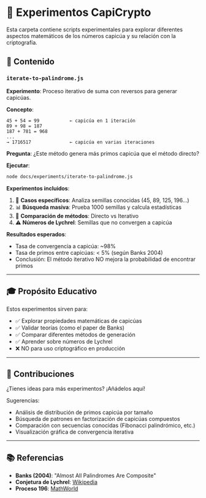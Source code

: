 # 🧪 Experimentos CapiCrypto

Esta carpeta contiene scripts experimentales para explorar diferentes aspectos matemáticos de los números capicúa y su relación con la criptografía.

## 📂 Contenido

### `iterate-to-palindrome.js`

**Experimento**: Proceso iterativo de suma con reversos para generar capicúas.

**Concepto**:
```
45 + 54 = 99           ← capicúa en 1 iteración
89 + 98 = 187
187 + 781 = 968
...
→ 1716517              ← capicúa en varias iteraciones
```

**Pregunta**: ¿Este método genera más primos capicúa que el método directo?

**Ejecutar**:
```bash
node docs/experiments/iterate-to-palindrome.js
```

**Experimentos incluidos**:
1. 🎯 **Casos específicos**: Analiza semillas conocidas (45, 89, 125, 196...)
2. 📊 **Búsqueda masiva**: Prueba 1000 semillas y calcula estadísticas
3. 🔄 **Comparación de métodos**: Directo vs Iterativo
4. ⚠️ **Números de Lychrel**: Semillas que no convergen a capicúa

**Resultados esperados**:
- Tasa de convergencia a capicúa: ~98%
- Tasa de primos entre capicúas: < 5% (según Banks 2004)
- Conclusión: El método iterativo NO mejora la probabilidad de encontrar primos

---

## 🎓 Propósito Educativo

Estos experimentos sirven para:
- ✅ Explorar propiedades matemáticas de capicúas
- ✅ Validar teorías (como el paper de Banks)
- ✅ Comparar diferentes métodos de generación
- ✅ Aprender sobre números de Lychrel
- ❌ NO para uso criptográfico en producción

---

## 🦜 Contribuciones

¿Tienes ideas para más experimentos? ¡Añádelos aquí!

Sugerencias:
- Análisis de distribución de primos capicúa por tamaño
- Búsqueda de patrones en factorización de capicúas compuestos
- Comparación con secuencias conocidas (Fibonacci palindrómico, etc.)
- Visualización gráfica de convergencia iterativa

---

## 📚 Referencias

- **Banks (2004)**: "Almost All Palindromes Are Composite"
- **Conjetura de Lychrel**: [Wikipedia](https://en.wikipedia.org/wiki/Lychrel_number)
- **Proceso 196**: [MathWorld](https://mathworld.wolfram.com/196-Algorithm.html)
